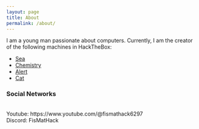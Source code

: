 ```yaml
---
layout: page
title: About
permalink: /about/
---
```


I am a young man passionate about computers. Currently, I am the creator of the following machines in HackTheBox:

- [Sea](https://app.hackthebox.com/machines/Sea)
- [Chemistry](https://app.hackthebox.com/machines/Chemistry)
- [Alert](https://app.hackthebox.com/machines/Alert)
- [Cat](https://app.hackthebox.com/machines/Cat)

### Social Networks

<br>
Youtube: https://www.youtube.com/@fismathack6297
<br>
Discord: FisMatHack
